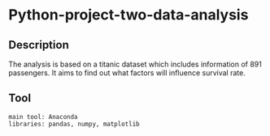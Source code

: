 # Python-project-two-data-analysis

## Description
The analysis is based on a titanic dataset which includes information of 891 passengers. It aims to find out what factors will influence survival rate.

## Tool
    main tool: Anaconda
    libraries: pandas, numpy, matplotlib


